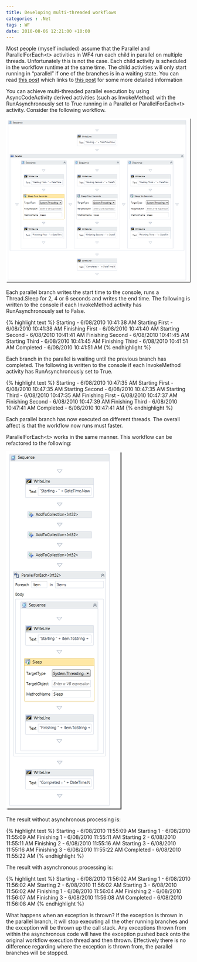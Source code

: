 ```yaml
---
title: Developing multi-threaded workflows
categories : .Net
tags : WF
date: 2010-08-06 12:21:00 +10:00
---
```


Most people (myself included) assume that the Parallel and ParallelForEach&lt;t&gt;
    activities in WF4 run each child in parallel on multiple threads. Unfortunately this is not the case. Each child activity is scheduled in the workflow runtime at the same time. The child activities will only start running in “parallel” if one of the branches is in a waiting state. You can read [this post][0] which links to [this post][1] for some more detailed information

You can achieve multi-threaded parallel execution by using AsyncCodeActivity derived activities (such as InvokeMethod) with the RunAsynchronously set to True running in a Parallel or ParallelForEach&lt;t&gt;
activity. Consider the following workflow.

<!--more-->

![image][2]

Each parallel branch writes the start time to the console, runs a Thread.Sleep for 2, 4 or 6 seconds and writes the end time. The following is written to the console if each InvokeMethod activity has RunAsynchronously set to False.

{% highlight text %}
Starting - 6/08/2010 10:41:38 AM
Starting First - 6/08/2010 10:41:38 AM
Finishing First - 6/08/2010 10:41:40 AM
Starting Second - 6/08/2010 10:41:41 AM
Finishing Second - 6/08/2010 10:41:45 AM
Starting Third - 6/08/2010 10:41:45 AM
Finishing Third - 6/08/2010 10:41:51 AM
Completed - 6/08/2010 10:41:51 AM
{% endhighlight %}

Each branch in the parallel is waiting until the previous branch has completed. The following is written to the console if each InvokeMethod activity has RunAsynchronously set to True.

{% highlight text %}
Starting - 6/08/2010 10:47:35 AM
Starting First - 6/08/2010 10:47:35 AM
Starting Second - 6/08/2010 10:47:35 AM
Starting Third - 6/08/2010 10:47:35 AM
Finishing First - 6/08/2010 10:47:37 AM
Finishing Second - 6/08/2010 10:47:39 AM
Finishing Third - 6/08/2010 10:47:41 AM
Completed - 6/08/2010 10:47:41 AM
{% endhighlight %}

Each parallel branch has now executed on different threads. The overall affect is that the workflow now runs must faster.

ParallelForEach&lt;t&gt; works in the same manner. This workflow can be refactored to the following:

![image][3]

The result without asynchronous processing is:

{% highlight text %}
Starting - 6/08/2010 11:55:09 AM
Starting 1 - 6/08/2010 11:55:09 AM
Finishing 1 - 6/08/2010 11:55:11 AM
Starting 2 - 6/08/2010 11:55:11 AM
Finishing 2 - 6/08/2010 11:55:16 AM
Starting 3 - 6/08/2010 11:55:16 AM
Finishing 3 - 6/08/2010 11:55:22 AM
Completed - 6/08/2010 11:55:22 AM
{% endhighlight %}
    
The result with asynchronous processing is:

{% highlight text %}
Starting - 6/08/2010 11:56:02 AM
Starting 1 - 6/08/2010 11:56:02 AM
Starting 2 - 6/08/2010 11:56:02 AM
Starting 3 - 6/08/2010 11:56:02 AM
Finishing 1 - 6/08/2010 11:56:04 AM
Finishing 2 - 6/08/2010 11:56:07 AM
Finishing 3 - 6/08/2010 11:56:08 AM
Completed - 6/08/2010 11:56:08 AM
{% endhighlight %}

What happens when an exception is thrown? If the exception is thrown in the parallel branch, it will stop executing all the other running branches and the exception will be thrown up the call stack. Any exceptions thrown from within the asynchronous code will have the exception pushed back onto the original workflow execution thread and then thrown. Effectively there is no difference regarding where the exception is thrown from, the parallel branches will be stopped.

[0]: http://blogs.msdn.com/b/xiaowen/archive/2009/10/25/threadedness-in-wf.aspx
[1]: http://blogs.msdn.com/b/advancedworkflow/archive/2006/02/23/538160.aspx
[2]: /files/image_23.png
[3]: /files/image_24.png
